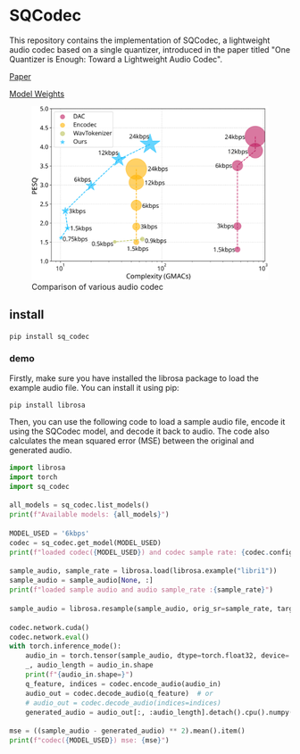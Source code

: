 # SQCodec

This repository contains the implementation of SQCodec, a lightweight audio codec based on a single quantizer, introduced in the paper titled "One Quantizer is Enough: Toward a Lightweight Audio Codec".

[Paper](https://arxiv.org/abs/2504.04949)

[Model Weights](https://huggingface.co/zhai-lw/SQCodec)


<figure class="image">
  <img src="./bubble_chart.svg" alt="Comparison of various audio codec">
  <figcaption>Comparison of various audio codec</figcaption>
</figure>

## install

```
pip install sq_codec
```

### demo

Firstly, make sure you have installed the librosa package to load the example audio file. You can install it using pip:

```
pip install librosa
```

Then, you can use the following code to load a sample audio file, encode it using the SQCodec model, and decode it back
to audio. The code also calculates the mean squared error (MSE) between the original and generated audio.

```python
import librosa
import torch
import sq_codec

all_models = sq_codec.list_models()
print(f"Available models: {all_models}")

MODEL_USED = '6kbps'
codec = sq_codec.get_model(MODEL_USED)
print(f"loaded codec({MODEL_USED}) and codec sample rate: {codec.config.sample_rate}")

sample_audio, sample_rate = librosa.load(librosa.example("libri1"))
sample_audio = sample_audio[None, :]
print(f"loaded sample audio and audio sample_rate :{sample_rate}")

sample_audio = librosa.resample(sample_audio, orig_sr=sample_rate, target_sr=codec.config.sample_rate)

codec.network.cuda()
codec.network.eval()
with torch.inference_mode():
    audio_in = torch.tensor(sample_audio, dtype=torch.float32, device='cuda')
    _, audio_length = audio_in.shape
    print(f"{audio_in.shape=}")
    q_feature, indices = codec.encode_audio(audio_in)
    audio_out = codec.decode_audio(q_feature)  # or
    # audio_out = codec.decode_audio(indices=indices)
    generated_audio = audio_out[:, :audio_length].detach().cpu().numpy()

mse = ((sample_audio - generated_audio) ** 2).mean().item()
print(f"codec({MODEL_USED}) mse: {mse}")
```
